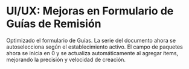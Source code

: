 # UI/UX: Mejoras en Formulario de Guías de Remisión

Optimizado el formulario de Guías. La serie del documento ahora se autoselecciona según el establecimiento activo. El campo de paquetes ahora se inicia en 0 y se actualiza automáticamente al agregar ítems, mejorando la precisión y velocidad de creación. 